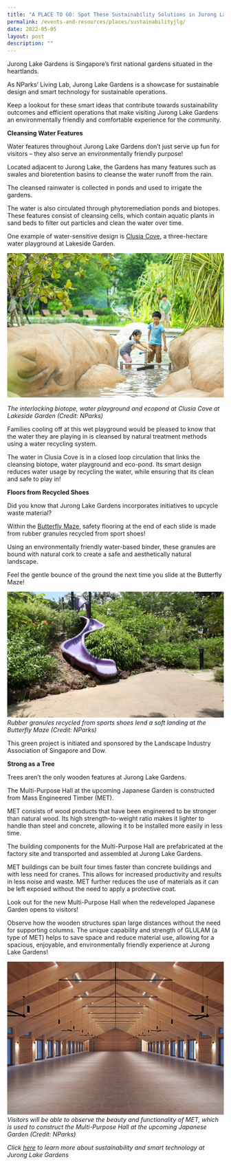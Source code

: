 ```yaml
---
title: "A PLACE TO GO: Spot These Sustainability Solutions in Jurong Lake Gardens!"
permalink: /events-and-resources/places/sustainabilityjlg/
date: 2022-05-05
layout: post
description: ""
---
```

Jurong Lake Gardens is Singapore’s first national gardens situated in the heartlands. 

As NParks’ Living Lab, Jurong Lake Gardens is a showcase for sustainable design and smart technology for sustainable operations. 

Keep a lookout for these smart ideas that contribute towards sustainability outcomes and efficient operations that make visiting Jurong Lake Gardens an environmentally friendly and comfortable experience for the community. 

**Cleansing Water Features**

Water features throughout Jurong Lake Gardens don’t just serve up fun for visitors – they also serve an environmentally friendly purpose!

Located adjacent to Jurong Lake, the Gardens has many features such as swales and bioretention basins to cleanse the water runoff from the rain. 

The cleansed rainwater is collected in ponds and used to irrigate the gardens. 

The water is also circulated through phytoremediation ponds and biotopes. These features consist of cleansing cells, which contain aquatic plants in sand beds to filter out particles and clean the water over time.

One example of water-sensitive design is [Clusia Cove](https://www.nparks.gov.sg/juronglakegardens/explore-our-gardens/attractions/clusia-cove), a three-hectare water playground at Lakeside Garden. 

![](/images/July%202022%20Update/clusia.jpg)

*The interlocking biotope, water playground and ecopond at Clusia Cove at Lakeside Garden (Credit: NParks)*

Families cooling off at this wet playground would be pleased to know that the water they are playing in is cleansed by natural treatment methods using a water recycling system.

The water in Clusia Cove is in a closed loop circulation that links the cleansing biotope, water playground and eco-pond. Its smart design reduces water usage by recycling the water, while ensuring that its clean and safe to play in!

**Floors from Recycled Shoes**

Did you know that Jurong Lake Gardens incorporates initiatives to upcycle waste material?

Within the [Butterfly Maze](https://www.nparks.gov.sg/juronglakegardens/explore-our-gardens/attractions/butterfly-maze), safety flooring at the end of each slide is made from rubber granules recycled from sport shoes!

Using an environmentally friendly water-based binder, these granules are bound with natural cork to create a safe and aesthetically natural landscape.

Feel the gentle bounce of the ground the next time you slide at the Butterfly Maze!

![](/images/Slide.jpg)
*Rubber granules recycled from sports shoes lend a soft landing at the Butterfly Maze (Credit: NParks)*

This green project is initiated and sponsored by the Landscape Industry Association of Singapore and Dow. 

**Strong as a Tree**

Trees aren’t the only wooden features at Jurong Lake Gardens. 

The Multi-Purpose Hall at the upcoming Japanese Garden is constructed from Mass Engineered Timber (MET). 

MET consists of wood products that have been engineered to be stronger than natural wood. Its high strength-to-weight ratio makes it lighter to handle than steel and concrete, allowing it to be installed more easily in less time. 

The building components for the Multi-Purpose Hall are prefabricated at the factory site and transported and assembled at Jurong Lake Gardens. 

MET buildings can be built four times faster than concrete buildings and with less need for cranes. This allows for increased productivity and results in less noise and waste. MET further reduces the use of materials as it can be left exposed without the need to apply a protective coat. 

Look out for the new Multi-Purpose Hall when the redeveloped Japanese Garden opens to visitors!

Observe how the wooden structures span large distances without the need for supporting columns. The unique capability and strength of GLULAM (a type of MET) helps to save space and reduce material use, allowing for a spacious, enjoyable, and environmentally friendly experience at Jurong Lake Gardens!

![](/images/July%202022%20Update/met.jpg)
*Visitors will be able to observe the beauty and functionality of MET, which is used to construct the Multi-Purpose Hall at the upcoming Japanese Garden (Credit: NParks)*

*Click [here](https://www.nparks.gov.sg/juronglakegardens/who-we-are/jurong-lake-gardens) to learn more about sustainability and smart technology at Jurong Lake Gardens*